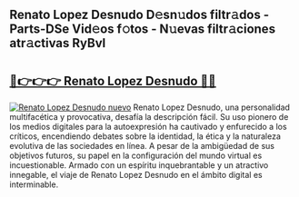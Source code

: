 ## Renato Lopez Desnudo D𝚎sn𝚞dos filtr𝚊dos - Parts-DSe Vid𝚎os f𝚘tos - N𝚞evas filtr𝚊ciones atr𝚊ctivas RyBvl

# <h2><a href="http://mb65lm.tromn.icu/?c=Renato+Lopez+Desnudo">🔗👉👉👉 Renato Lopez Desnudo 🔗🔗</a></h2>

[![Renato Lopez Desnudo nuevo](https://i.imgur.com/pEAQMta.gif)](http://mb65lm.tromn.icu/?c=Renato+Lopez+Desnudo)
Renato Lopez Desnudo, una personalidad multifacética y provocativa, desafía la descripción fácil. Su uso pionero de los medios digitales para la autoexpresión ha cautivado y enfurecido a los críticos, encendiendo debates sobre la identidad, la ética y la naturaleza evolutiva de las sociedades en línea. A pesar de la ambigüedad de sus objetivos futuros, su papel en la configuración del mundo virtual es incuestionable. Armado con un espíritu inquebrantable y un atractivo innegable, el viaje de Renato Lopez Desnudo en el ámbito digital es interminable.
